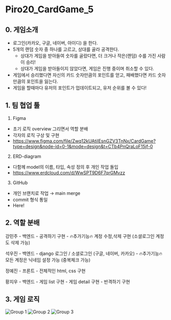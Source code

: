 # Piro20_CardGame_5
## 0. 게임소개
- 로그인(카카오, 구글, 네이버, 아이디) 을 한다.
- 5개의 랜덤 숫자 중 하나를 고르고, 상대를 골라 공격한다.
  - 상대가 게임을 받아들여 숫자를 골랐다면, 더 크거나 작은(랜덤) 수를 가진 사람이 승리!
  - 상대가 게임을 받아들이지 않았다면, 게임은 진행 중이며 취소할 수 있다.
- 게임에서 승리했다면 자신의 카드 숫자만큼의 포인트를 얻고, 패배했다면 카드 숫자만큼의 포인트을 잃는다.
- 게임을 할때마다 유저의 포인트가 업데이트되고, 유저 순위를 볼 수 있다!


## 1. 팀 협업 툴
1) Figma
  - 초기 로직 overview 그리면서 역할 분배
  - 각자의 로직 구상 및 구현
  - https://www.figma.com/file/Zwq12kUAtiIEsnGZV3TnNx/CardGame?type=design&node-id=0-1&mode=design&t=CTb4PnQraLoF15jf-0
2) ERD-diagram
  - 다함께 model의 이름, 타입, 속성 정의 후 개인 작업 돌입
  - https://www.erdcloud.com/d/WwSPT9D6F7qrGMvzz
3) GitHub
  -  개인 브랜치로 작업 → main merge
  -  commit 형식 통일
  -  Here!


## 2. 역할 분배
 강민주 - 백엔드
    - 공격하기 구현
    - 🔥추가기능🔥 계정 수정,삭제 구현 (소셜로그인 계정도 삭제 가능)

  석우진 - 백엔드
    - django 로그인 / 소셜로그인 (구글, 네이버, 카카오)
    - 🔥추가기능🔥 모든 계정은 닉네임 설정 가능 (중복체크 가능)

  정예진 - 프론트
    - 전체적인 html, css 구현

  황지우 - 백엔드
    - 게임 list 구현
    - 게임 detail 구현
    - 반격하기 구현

## 3. 게임 로직
![Group 1](https://github.com/Pirogramming-20/Piro20_CardGame_5/assets/94210833/1d51da0a-fe10-4bc5-a804-39cf60152942)
![Group 2](https://github.com/Pirogramming-20/Piro20_CardGame_5/assets/94210833/05e56cef-549b-4a76-ac81-89ce1fcb75ce)
![Group 3](https://github.com/Pirogramming-20/Piro20_CardGame_5/assets/94210833/437e57f4-909e-44e9-9d7e-36e0ffccab81)

